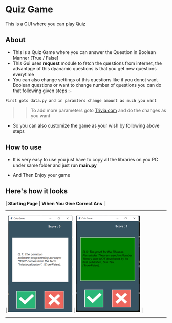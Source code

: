 # Quiz Game
 This is a GUI where you can play Quiz

## **About**
- This is a Quiz Game where you can answer the Question in Boolean Manner [True / False]
- This Gui uses **request** module to fetch the questions from internet, the advantage of this dyanamic questions is that you get new questions everytime
- You can also change settings of this questions like if you donot want Boolean questions or want to change number of questions you can do that following given steps :-
```
First goto data.py and in paramters change amount as much you want
```
>> To add more parameters goto [Trivia.com](https://opentdb.com/api_config.php) and do the changes as you want

- So you can also customize the game as your wish by following above steps

## **How to use**
- It is very easy to use you just have to copy all the libraries on you PC under same folder and just run **main.py**

- And Then Enjoy your game

## **Here's how it looks**

| **Starting Page** | **When You Give Correct Ans** |
- - - - - - - - - - - - - - - - - - - - - - - 
| <img src = "images\opening_page.png" alt ="Starting Page" width="200px" height= "300px"> | <img src = "images\right_ans.png" alt = "Correct Ans" width="200px" height= "300px"> |
- - - - - - - - - - - - - - - - - - - - - - - -














